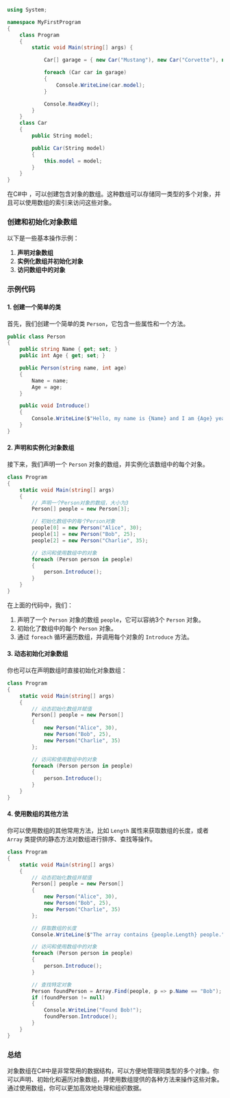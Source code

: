 

```c#
using System;

namespace MyFirstProgram
{
    class Program
    {
        static void Main(string[] args) {

            Car[] garage = { new Car("Mustang"), new Car("Corvette"), new Car("Lambo") };

            foreach (Car car in garage)
            {
                Console.WriteLine(car.model);
            }

            Console.ReadKey();
        }   
    }
    class Car 
    {
        public String model;

        public Car(String model)
        {
            this.model = model;
        }
    }
}
```

在C#中 ，可以创建包含对象的数组。这种数组可以存储同一类型的多个对象，并且可以使用数组的索引来访问这些对象。

### 创建和初始化对象数组

以下是一些基本操作示例：

1. **声明对象数组**
2. **实例化数组并初始化对象**
3. **访问数组中的对象**

### 示例代码

#### 1. 创建一个简单的类

首先，我们创建一个简单的类 `Person`，它包含一些属性和一个方法。

```csharp
public class Person
{
    public string Name { get; set; }
    public int Age { get; set; }

    public Person(string name, int age)
    {
        Name = name;
        Age = age;
    }

    public void Introduce()
    {
        Console.WriteLine($"Hello, my name is {Name} and I am {Age} years old.");
    }
}
```

#### 2. 声明和实例化对象数组

接下来，我们声明一个 `Person` 对象的数组，并实例化该数组中的每个对象。

```csharp
class Program
{
    static void Main(string[] args)
    {
        // 声明一个Person对象的数组，大小为3
        Person[] people = new Person[3];

        // 初始化数组中的每个Person对象
        people[0] = new Person("Alice", 30);
        people[1] = new Person("Bob", 25);
        people[2] = new Person("Charlie", 35);

        // 访问和使用数组中的对象
        foreach (Person person in people)
        {
            person.Introduce();
        }
    }
}
```

在上面的代码中，我们：
1. 声明了一个 `Person` 对象的数组 `people`，它可以容纳3个 `Person` 对象。
2. 初始化了数组中的每个 `Person` 对象。
3. 通过 `foreach` 循环遍历数组，并调用每个对象的 `Introduce` 方法。

#### 3. 动态初始化对象数组

你也可以在声明数组时直接初始化对象数组：

```csharp
class Program
{
    static void Main(string[] args)
    {
        // 动态初始化数组并赋值
        Person[] people = new Person[]
        {
            new Person("Alice", 30),
            new Person("Bob", 25),
            new Person("Charlie", 35)
        };

        // 访问和使用数组中的对象
        foreach (Person person in people)
        {
            person.Introduce();
        }
    }
}
```

#### 4. 使用数组的其他方法

你可以使用数组的其他常用方法，比如 `Length` 属性来获取数组的长度，或者 `Array` 类提供的静态方法对数组进行排序、查找等操作。

```csharp
class Program
{
    static void Main(string[] args)
    {
        // 动态初始化数组并赋值
        Person[] people = new Person[]
        {
            new Person("Alice", 30),
            new Person("Bob", 25),
            new Person("Charlie", 35)
        };

        // 获取数组的长度
        Console.WriteLine($"The array contains {people.Length} people.");

        // 访问和使用数组中的对象
        foreach (Person person in people)
        {
            person.Introduce();
        }

        // 查找特定对象
        Person foundPerson = Array.Find(people, p => p.Name == "Bob");
        if (foundPerson != null)
        {
            Console.WriteLine("Found Bob!");
            foundPerson.Introduce();
        }
    }
}
```

### 总结

对象数组在C#中是非常常用的数据结构，可以方便地管理同类型的多个对象。你可以声明、初始化和遍历对象数组，并使用数组提供的各种方法来操作这些对象。通过使用数组，你可以更加高效地处理和组织数据。